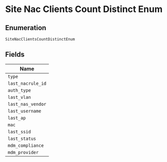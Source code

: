 
# Site Nac Clients Count Distinct Enum

## Enumeration

`SiteNacClientsCountDistinctEnum`

## Fields

| Name |
|  --- |
| `type` |
| `last_nacrule_id` |
| `auth_type` |
| `last_vlan` |
| `last_nas_vendor` |
| `last_username` |
| `last_ap` |
| `mac` |
| `last_ssid` |
| `last_status` |
| `mdm_compliance` |
| `mdm_provider` |

